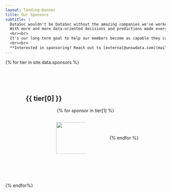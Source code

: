 ```yaml
---
layout: landing-banner
title: Our Sponsors
subtitle: |
  DataSoc wouldn't be DataSoc without the amazing companies we've worked with throughout our journey as a society.
  With more and more data-oriented decisions and predictions made everyday, the demand for talented Data Science graduates is growing.
  <br><br>
  It's our long term goal to help our members become as capable they can be, and it wouldn't be possible without the continued support from industry.
  <br><br>
  **Interested in sponsoring? Reach out to [external@unswdata.com](mailto:external@unswdata.com)**
---
```


<style>

img {
    width:  200px;
    height: 100px;
    object-fit: scale-down;
}

.sponsor-figure {
    padding: 1.25rem 0.625rem;
    flex: 1 0 180px;
    margin: 2% 4rem;
    max-width: 25%;
}

@media (max-width: 700px) {
    .sponsor-figure {
        flex: 1 0 180px;
        margin: 0% 4rem;
        max-width: 60%;

        /* Displaying logo figures */
        display: flex;
        flex-direction: column;
        justify-content: center;
    }
}

@media (max-width: 400px) {
    .sponsor-figure {
        flex: 1 0 180px;
        margin: 0% 4rem;
        max-width: 100%;

        /* Displaying logo figures */
        display: flex;
        flex-direction: column;
        justify-content: center;
    }
}

.sponsor_info {
    text-align: center;
}

.separator {
    padding: 4rem;
}

.columns-is-vcentered-sponsor-figure-container {
    display: flex;
    flex-flow: row wrap;
    justify-content: center;
    align-items: center;
}

</style>

<div class="hero-body">
  <!--Sponsors -->
  {% for tier in site.data.sponsors %}
    <div class="separator">
        <div class="container">
        <div class="section-title-wrapper">
            <h2 class="title is-1 centered">{{ tier[0] }}</h2>
            <div class="columns-is-vcentered-sponsor-figure-container">
                {% for sponsor in tier[1] %}
                    <div class="column sponsor-figure">
                        <div class="sponsor_icon">
                            <a href="{{ sponsor.link }}" target="_blank">
                                <img src="{{ sponsor.icon }}">
                            </a>
                        </div>
                    </div>
                {% endfor %}
            </div>
        </div>
        </div>
    </div>
  {% endfor%}
</div>